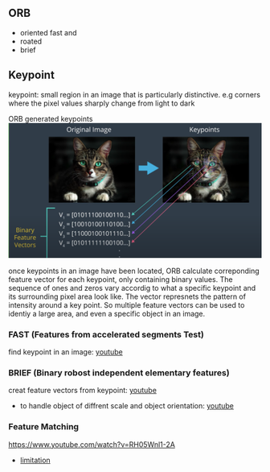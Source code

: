 ## ORB
- oriented fast and
- roated
- brief

## Keypoint
keypoint: small region in an image that is particularly distinctive. e.g corners where the pixel values sharply change from light to dark

ORB generated keypoints
![Tux, the Linux mascot](./images/orb_kp.png)

once keypoints in an image have been located, ORB calculate correponding feature vector for each keypoint, only containing binary values.
The sequence of ones and zeros vary accordig to what a specific keypoint and its surrounding pixel area look like. The vector represnets the pattern of intensity around a key point.
So multiple feature vectors can be used to identiy a large area, and even a specific object in an image.
### FAST (Features from accelerated segments Test)
find keypoint in an image: [youtube](https://www.youtube.com/watch?v=DCHAc6fjcVM)
### BRIEF (Binary robost independent elementary features)
creat feature vectors from keypoint: [youtube](https://www.youtube.com/watch?v=EKIPEPpRciw)
- to handle object of diffrent scale and object orientation: [youtube](https://www.youtube.com/watch?v=2k3T6rfjvx0)
### Feature Matching
https://www.youtube.com/watch?v=RH05Wnl1-2A
- [limitation](https://www.youtube.com/watch?v=Vzs6B1dFQC0)
